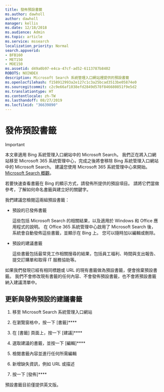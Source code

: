 ```yaml
---
title: 發佈預設書籤
ms.author: dawholl
author: dawholl
manager: kellis
ms.date: 12/18/2018
ms.audience: Admin
ms.topic: article
ms.service: mssearch
localization_priority: Normal
search.appverid:
- BFB160
- MET150
- MOE150
ms.assetid: d49a0b97-e4ca-47cf-ad52-6113787b8402
ROBOTS: NOINDEX
description: Microsoft Search 系統管理入口網站裡提供的預設書籤
ms.openlocfilehash: f158912993a2e127c1c3a25bcad3513be05874e0
ms.sourcegitcommit: c2c9e66af1038efd2849d578f846680851f9e5d2
ms.translationtype: HT
ms.contentlocale: zh-TW
ms.lasthandoff: 08/27/2019
ms.locfileid: "36639890"
---
```

# <a name="publish-default-bookmarks"></a>發佈預設書籤

> [!IMPORTANT]
> 本文章適用 Bing 系統管理入口網站中的 Microsoft Search。 我們正在將入口網站移至 Microsoft 365 系統管理中心，完成之後將會移除 Bing 系統管理入口網站中的 Microsoft Search。 建議您使用 Microsoft 365 系統管理中心來開始。 [Microsoft Search 概觀](overview-microsoft-search.md)。

若要快速查看書籤在 Bing 的顯示方式，請發佈所提供的預設項目。 請將它們當做參考，了解如何命名書籤與建立好的關鍵字。
  
我們建議您檢閱這兩組預設書籤：
  
- 預設的已發佈書籤
    
    這些包括 Microsoft Search 的相關結果，以及適用於 Windows 和 Office 應用程式的說明。 在 Office 365 系統管理中心啟用了 Microsoft Search 後，系統會自動發佈這些書籤，並顯示在 Bing 上。 您可以隨時加以編輯或刪除。
    
- 預設的建議書籤
    
    這些書籤包括最常見工作相關搜尋的結果，包括員工福利、時間與支出報告、提交訂購單和取得 IT 服務協助等。
    
如果我們發現已經有相同標題或 URL 的現有書籤做為預設書籤，便會捨棄預設書籤。 我們不會修改現有書籤的任何內容、不會發佈預設書籤，也不會將預設書籤納入建議清單中。
  
## <a name="update-and-publish-a-default-suggested-bookmark"></a>更新與發佈預設的建議書籤

1. 移至 Microsoft Search 系統管理入口網站
    
2. 在瀏覽窗格中，按一下 [書籤]****
    
3. 在 [書籤] 頁面上，按一下 [建議]****
    
4. 選取建議的書籤，並按一下 [編輯]****
    
5. 檢閱書籤內容並進行任何所需編輯
    
6. 新增缺失資訊，例如 URL 或描述
    
7. 按一下 [發佈]****
    
預設書籤目前僅提供英文版。 

  

